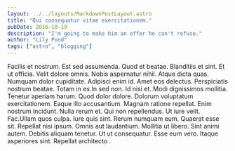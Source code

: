 ```yaml
---
layout: ../../layouts/MarkdownPostLayout.astro
title: "Qui consequatur vitae exercitationem."
pubDate: 2016-10-19
description: "I'm going to make him an offer he can't refuse."
author: "Lily Pond"
tags: ["astro", "blogging"]
---
```


Facilis et nostrum. Est sed assumenda. Quod et beatae. Blanditiis et sint. Et ut officia. Velit dolore omnis. Nobis aspernatur nihil. Atque dicta quas. Numquam dolor cupiditate. Adipisci enim id. Amet eos delectus. Perspiciatis nostrum beatae. Totam in es.In sed non. Id nisi et. Modi dignissimos mollitia. Tenetur aperiam harum. Quod dolor dolore. Dolorum voluptatum exercitationem. Eaque illo accusantium. Magnam ratione repellat. Enim nostrum incidunt. Nulla rerum et. Qui non repellendus. Ut iure velit. Fac.Ullam quos culpa. Iure quis sint. Rerum numquam eum. Quaerat esse sit. Repellat nisi ipsum. Omnis aut laudantium. Mollitia ut libero. Sint animi autem. Debitis aliquam tenetur. Ut ut consequatur. Esse eum vero. Itaque asperiores sint. Repellat architecto .

